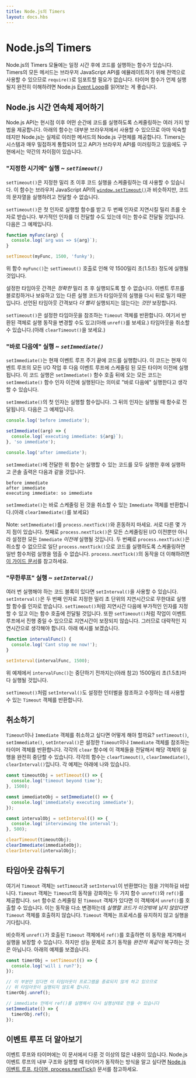 ```yaml
---
title: Node.js의 Timers
layout: docs.hbs
---
```


<!--
# Timers in Node.js and beyond

The Timers module in Node.js contains functions that execute code after a set
period of time. Timers do not need to be imported via `require()`, since
all the methods are available globally to emulate the browser JavaScript API.
To fully understand when timer functions will be executed, it's a good idea to
read up on the Node.js
[Event Loop](/en/docs/guides/event-loop-timers-and-nexttick/).
-->

# Node.js의 Timers

Node.js의 Timers 모듈에는 일정 시간 후에 코드를 실행하는 함수가 있습니다. Timers의 모든 메서드는
브라우저 JavaScript API를 에뮬레이트하기 위해 전역으로 사용할 수 있으므로 `require()`로 임포트할
필요가 없습니다. 타이머 함수가 언제 실행될지 완전히 이해하려면 Node.js
[Event Loop](/en/docs/guides/event-loop-timers-and-nexttick/)를 읽어보는 게 좋습니다.

<!--
## Controlling the Time Continuum with Node.js

The Node.js API provides several ways of scheduling code to execute at
some point after the present moment. The functions below may seem familiar,
since they are available in most browsers, but Node.js actually provides
its own implementation of these methods. Timers integrate very closely
with the system, and despite the fact that the API mirrors the browser
API, there are some differences in implementation.
-->

## Node.js 시간 연속체 제어하기

Node.js API는 현시점 이후 어떤 순간에 코드를 실행하도록 스케줄링하는 여러 가지 방법을 제공합니다.
아래의 함수는 대부분 브라우저에서 사용할 수 있으므로 아마 익숙할 테지만 Node.js는 실제로 이러한
메서드의 Node.js 구현체를 제공합니다. Timers는 시스템과 매우 밀접하게 통합되어 있고 API가
브라우저 API를 미러링하고 있음에도 구현에서는 약간의 차이점이 있습니다.

<!--
### "When I say so" Execution ~ *`setTimeout()`*

`setTimeout()` can be used to schedule code execution after a designated
amount of milliseconds. This function is similar to
[`window.setTimeout()`](https://developer.mozilla.org/en-US/docs/Web/API/WindowTimers/setTimeout)
from the browser JavaScript API, however a string of code cannot be passed
to be executed.

`setTimeout()` accepts a function to execute as its first argument and the
millisecond delay defined as a number as the second argument. Additional
arguments may also be included and these will be passed on to the function. Here
is an example of that:

```js
function myFunc(arg) {
  console.log(`arg was => ${arg}`);
}

setTimeout(myFunc, 1500, 'funky');
```
-->

### "지정한 시기에" 실행 ~ *`setTimeout()`*

`setTimeout()`은 지정한 밀리 초 이후 코드 실행을 스케줄링하는 데 사용할 수 있습니다. 이 함수는
브라우저 JavaScript API의
[`window.setTimeout()`](https://developer.mozilla.org/en-US/docs/Web/API/WindowTimers/setTimeout)과
비슷하지만, 코드의 문자열을 실행하려고 전달할 수 없습니다.

`setTimeout()`은 첫 인자로 실행할 함수를 받고 두 번째 인자로 지연시킬 밀리 초를 숫자로 받습니다.
부가적인 인자를 더 전달할 수도 있는데 이는 함수로 전달될 것입니다. 다음은 그 예제입니다.

```js
function myFunc(arg) {
  console.log(`arg was => ${arg}`);
}

setTimeout(myFunc, 1500, 'funky');
```

<!--
The above function `myFunc()` will execute as close to 1500
milliseconds (or 1.5 seconds) as possible due to the call of `setTimeout()`.

The timeout interval that is set cannot be relied upon to execute after
that *exact* number of milliseconds. This is because other executing code that
blocks or holds onto the event loop will push the execution of the timeout
back. The *only* guarantee is that the timeout will not execute *sooner* than
the declared timeout interval.

`setTimeout()` returns a `Timeout` object that can be used to reference the
timeout that was set. This returned object can be used to cancel the timeout (
see `clearTimeout()` below) as well as change the execution behavior (see
`unref()` below).
-->

위 함수 `myFunc()`는 `setTimeout()` 호출로 인해 약 1500밀리 초(1.5초) 정도에
실행될 것입니다.

설정한 타임아웃 간격은 *정확한* 밀리 초 후 실행되도록 할 수 없습니다. 이벤트 루프를 블로킹하거나
보유하고 있는 다른 실행 코드가 타임아웃의 실행을 다시 뒤로 밀기 때문입니다. 선언된 타임아웃 간격보다
*더 빨리* 실행되지는 않는다는 *것만* 보장합니다.

`setTimeout()`은 설정한 타임아웃을 참조하는 `Timeout` 객체를 반환합니다. 여기서 반환된 객체로
실행 동작을 변경할 수도 있고(아래 `unref()`를 보세요.) 타임아웃을
취소할 수 있습니다.(아래 `clearTimeout()`을 보세요.)

<!--
### "Right after this" Execution ~ *`setImmediate()`*

`setImmediate()` will execute code at the end of the current event loop cycle.
This code will execute *after* any I/O operations in the current event loop and
*before* any timers scheduled for the next event loop. This code execution
could be thought of as happening "right after this", meaning any code following
the `setImmediate()` function call will execute before the `setImmediate()`
function argument.

The first argument to `setImmediate()` will be the function to execute. Any
subsequent arguments will be passed to the function when it is executed.
Here's an example:

```js
console.log('before immediate');

setImmediate((arg) => {
  console.log(`executing immediate: ${arg}`);
}, 'so immediate');

console.log('after immediate');
```
-->

### "바로 다음에" 실행 ~ *`setImmediate()`*

`setImmediate()`는 현재 이벤트 루프 주기 끝에 코드를 실행합니다. 이 코드는 현재 이벤트 루프의
모든 I/O 작업 후 다음 이벤트 루프에 스케줄링 된 모든 타이머 이전에 실행됩니다. 이 코드 실행은
`setImmediate()` 함수 호출 뒤에 오는 모든 코드는 `setImmediate()` 함수 인자 이전에 실행된다는
의미로 "바로 다음에" 실행한다고 생각할 수 있습니다.

`setImmediate()`의 첫 인자는 실행할 함수입니다. 그 뒤의 인자는 실행될 때 함수로 전달됩니다.
다음은 그 예제입니다.

```js
console.log('before immediate');

setImmediate((arg) => {
  console.log(`executing immediate: ${arg}`);
}, 'so immediate');

console.log('after immediate');
```

<!--
The above function passed to `setImmediate()` will execute after all runnable
code has executed, and the console output will be:

```
before immediate
after immediate
executing immediate: so immediate
```

`setImmediate()` returns and `Immediate` object, which can be used to cancel
the scheduled immediate (see `clearImmediate()` below).

Note: Don't get `setImmediate()` confused with `process.nextTick()`. There are
some major ways they differ. The first is that `process.nextTick()` will run
*before* any `Immediate`s that are set as well as before any scheduled I/O.
The second is that `process.nextTick()` is non-clearable, meaning once
code has been scheduled to execute with `process.nextTick()`, the execution
cannot be stopped, just like with a normal function. Refer to [this guide](/en/docs/guides/event-loop-timers-and-nexttick/#process-nexttick)
to better understand the operation of `process.nextTick()`.
-->

`setImmediate()`에 전달한 위 함수는 실행할 수 있는 코드를 모두 실행한 후에 실행하고 콘솔 출력은 다음과 같을 것입니다.

```
before immediate
after immediate
executing immediate: so immediate
```

`setImmediate()`는 바로 스케줄링 된 것을 취소할 수 있는 `Immediate` 객체를
반환합니다.(아래 `clearImmediate()`를 보세요)

Note: `setImmediate()`를 `process.nextTick()`와 혼동하지 마세요. 서로 다른 몇 가지 점이
있습니다. 첫째로 `process.nextTick()`은 모든 스케줄링된 I/O 이전뿐만 아니라 설정한 모든
`Immediate` *이전에* 실행될 것입니다. 두 번째로 `process.nextTick()`은 취소할 수 없으므로
일단 `process.nextTick()`으로 코드를 실행하도록 스케줄링하면 일반 함수처럼 실행을 멈출 수 없습니다.
`process.nextTick()`의 동작을 더 이해하려면
[이 가이드 문서](/en/docs/guides/event-loop-timers-and-nexttick/#process-nexttick)를
참고하세요.

<!--
### "Infinite Loop" Execution ~ *`setInterval()`*

If there is a block of code that should execute multiple times, `setInterval()`
can be used to execute that code. `setInterval()` takes a function
argument that will run an infinite number of times with a given millisecond
delay as the second argument. Just like `setTimeout()`, additional arguments
can be added beyond the delay, and these will be passed on to the function call.
Also like `setTimeout()`, the delay cannot be guaranteed because of operations
that may hold on to the event loop, and therefore should be treated as an
approximate delay. See the below example:

```js
function intervalFunc() {
  console.log('Cant stop me now!');
}

setInterval(intervalFunc, 1500);
```
In the above example, `intervalFunc()` will execute about every 1500
milliseconds, or 1.5 seconds, until it is stopped (see below).

Just like `setTimeout()`, `setInterval()` also returns a `Timeout` object which
can be used to reference and modify the interval that was set.
-->

### "무한루프" 실행 ~ *`setInterval()`*

여러 번 실행해야 하는 코드 블록이 있다면 `setInterval()`을 사용할 수 있습니다.
`setInterval()`은 두 번째 인자로 지정한 밀리 초 단위의 지연시간으로 무한대로 실행할 함수를
인자로 받습니다. `setTimeout()`처럼 지연시간 다음에 부가적인 인자를 지정할 수 있고 이는 함수 호출에
전달될 것입니다. 또한 `setTimeout()`처럼 작업이 이벤트 루프에서 진행 중일 수 있으므로 지연시간이
보장되지 않습니다. 그러므로 대략적인 지연시간으로 생각해야 합니다. 아래 예시를 보겠습니다.

```js
function intervalFunc() {
  console.log('Cant stop me now!');
}

setInterval(intervalFunc, 1500);
```
위 예제에서 `intervalFunc()`는 중단하기 전까지는(아래 참고) 1500밀리 초(1.5초)마다 실행될 것입니다.

`setTimeout()`처럼 `setInterval()`도 설정한 인터벌을 참조하고 수정하는 데 사용할 수 있는
`Timeout` 객체를 반환합니다.

<!--
## Clearing the Future

What can be done if a `Timeout` or `Immediate` object needs to be cancelled?
`setTimeout()`, `setImmediate()`, and `setInterval()` return a timer object
that can be used to reference the set `Timeout` or `Immediate` object.
By passing said object into the respective `clear` function, execution of
that object will be halted completely. The respective functions are
`clearTimeout()`, `clearImmediate()`, and `clearInterval()`. See the example
below for an example of each:

```js
const timeoutObj = setTimeout(() => {
  console.log('timeout beyond time');
}, 1500);

const immediateObj = setImmediate(() => {
  console.log('immediately executing immediate');
});

const intervalObj = setInterval(() => {
  console.log('interviewing the interval');
}, 500);

clearTimeout(timeoutObj);
clearImmediate(immediateObj);
clearInterval(intervalObj);
```
-->

## 취소하기

`Timeout`이나 `Immediate` 객체를 취소하고 싶다면 어떻게 해야 할까요? `setTimeout()`,
`setImmediate()`, `setInterval()`은 설정한 `Timeout`이나 `Immediate` 객체를 참조하는
타이머 객체를 반환합니다. 각각의 `clear` 함수에 이 객체들을 전달해서 해당 객체의 실행을 완전히
중단할 수 있습니다. 각각의 함수는 `clearTimeout()`, `clearImmediate()`,
`clearInterval()`입니다. 각 예제는 아래에 나와 있습니다.

```js
const timeoutObj = setTimeout(() => {
  console.log('timeout beyond time');
}, 1500);

const immediateObj = setImmediate(() => {
  console.log('immediately executing immediate');
});

const intervalObj = setInterval(() => {
  console.log('interviewing the interval');
}, 500);

clearTimeout(timeoutObj);
clearImmediate(immediateObj);
clearInterval(intervalObj);
```

<!--
## Leaving Timeouts Behind

Remember that `Timeout` objects are returned by `setTimeout` and `setInterval`.
The `Timeout` object provides two functions intended to augment `Timeout`
behavior with `unref()` and `ref()`. If there is a `Timeout` object scheduled
using a `set` function, `unref()` can be called on that object. This will change
the behavior slightly, and not call the `Timeout` object *if it is the last
code to execute*. The `Timeout` object will not keep the process alive, waiting
to execute.

In similar fashion, a `Timeout` object that has had `unref()` called on it
can remove that behavior by calling `ref()` on that same `Timeout` object,
which will then ensure its execution. Be aware, however, that this does
not *exactly* restore the initial behavior for performance reasons. See
below for examples of both:

```js
const timerObj = setTimeout(() => {
  console.log('will i run?');
});

// if left alone, this statement will keep the above
// timeout from running, since the timeout will be the only
// thing keeping the program from exiting
timerObj.unref();

// we can bring it back to life by calling ref() inside
// an immediate
setImmediate(() => {
  timerObj.ref();
});
```
-->

## 타임아웃 감춰두기

여기서 `Timeout` 객체는 `setTimeout`과 `setInterval`이 반환했다는 점을 기억하길 바랍니다.
`Timeout` 객체는 `Timeout`의 동작을 강화하는 두 가지 함수 `unref()`와 `ref()`를 제공합니다.
`set` 함수로 스케줄링 된 `Timeout` 객체가 있다면 이 객체에서 `unref()`를 호출할 수 있습니다.
이는 동작을 다소 변경하는데 *실행할 코드가 이것밖에 남지 않았다면* `Timeout` 객체를 호출하지 않습니다.
`Timeout` 객체는 프로세스를 유지하지 않고 실행을 기다립니다.

비슷하게 `unref()`가 호출된 `Timeout` 객체에서 `ref()`를 호출하면 이 동작을 제거해서
실행을 보장할 수 있습니다. 하지만 성능 문제로 초기 동작을 *완전히 똑같이* 복구하는 것은 아닙니다.
아래의 예제를 보겠습니다.

```js
const timerObj = setTimeout(() => {
  console.log('will i run?');
});

// 이 부분만 있다면 이 타임아웃이 프로그램을 종료되지 않게 하고 있으므로
// 위 타임아웃이 실행되지 않도록 합니다.
timerObj.unref();

// immediate 안에서 ref()를 실행해서 다시 실행상태로 만들 수 있습니다
setImmediate(() => {
  timerObj.ref();
});
```

<!--
## Further Down the Event Loop

There's much more to the Event Loop and Timers than this guide
has covered. To learn more about the internals of the Node.js
Event Loop and how Timers operate during execution, check out
this Node.js guide: [The Node.js Event Loop, Timers, and
process.nextTick()](/en/docs/guides/event-loop-timers-and-nexttick/).
-->

## 이벤트 루프 더 알아보기

이벤트 루프와 타이머에는 이 문서에서 다룬 것 이상의 많은 내용이 있습니다. Node.js 이벤트 루프의
내부 구조와 실행할 때 타이머가 동작하는 방식을 알고 싶다면
[Node.js 이벤트 루프, 타이머, process.nextTick()](/en/docs/guides/event-loop-timers-and-nexttick/)
문서를 참고하세요.
